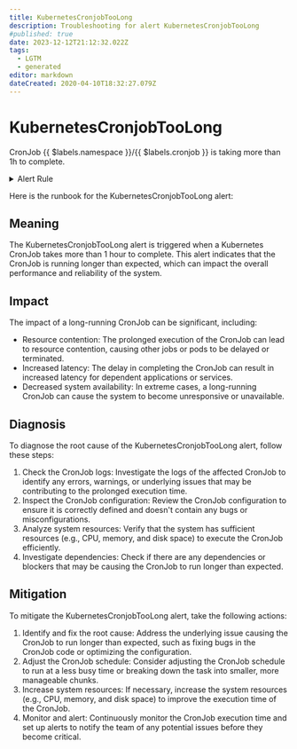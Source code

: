 ```yaml
---
title: KubernetesCronjobTooLong
description: Troubleshooting for alert KubernetesCronjobTooLong
#published: true
date: 2023-12-12T21:12:32.022Z
tags: 
  - LGTM
  - generated
editor: markdown
dateCreated: 2020-04-10T18:32:27.079Z
---
```


# KubernetesCronjobTooLong

CronJob {{ $labels.namespace }}/{{ $labels.cronjob }} is taking more than 1h to complete.

<details>
  <summary>Alert Rule</summary>

{{% rule "kubernetes/kubestate-exporter.yml" "KubernetesCronjobTooLong" %}}

{{% comment %}}

```yaml
alert: KubernetesCronjobTooLong
expr: time() - kube_cronjob_next_schedule_time > 3600
for: 0m
labels:
    severity: warning
annotations:
    summary: Kubernetes CronJob too long ({{ $labels.namespace }}/{{ $labels.cronjob }})
    description: |-
        CronJob {{ $labels.namespace }}/{{ $labels.cronjob }} is taking more than 1h to complete.
          VALUE = {{ $value }}
          LABELS = {{ $labels }}
    runbook: https://github.com/srerun/prometheus-alerts/blob/main/content/runbooks/kubestate-exporter/KubernetesCronjobTooLong.md

```

{{% /comment %}}

</details>


Here is the runbook for the KubernetesCronjobTooLong alert:

## Meaning
The KubernetesCronjobTooLong alert is triggered when a Kubernetes CronJob takes more than 1 hour to complete. This alert indicates that the CronJob is running longer than expected, which can impact the overall performance and reliability of the system.

## Impact
The impact of a long-running CronJob can be significant, including:

* Resource contention: The prolonged execution of the CronJob can lead to resource contention, causing other jobs or pods to be delayed or terminated.
* Increased latency: The delay in completing the CronJob can result in increased latency for dependent applications or services.
* Decreased system availability: In extreme cases, a long-running CronJob can cause the system to become unresponsive or unavailable.

## Diagnosis
To diagnose the root cause of the KubernetesCronjobTooLong alert, follow these steps:

1. Check the CronJob logs: Investigate the logs of the affected CronJob to identify any errors, warnings, or underlying issues that may be contributing to the prolonged execution time.
2. Inspect the CronJob configuration: Review the CronJob configuration to ensure it is correctly defined and doesn't contain any bugs or misconfigurations.
3. Analyze system resources: Verify that the system has sufficient resources (e.g., CPU, memory, and disk space) to execute the CronJob efficiently.
4. Investigate dependencies: Check if there are any dependencies or blockers that may be causing the CronJob to run longer than expected.

## Mitigation
To mitigate the KubernetesCronjobTooLong alert, take the following actions:

1. Identify and fix the root cause: Address the underlying issue causing the CronJob to run longer than expected, such as fixing bugs in the CronJob code or optimizing the configuration.
2. Adjust the CronJob schedule: Consider adjusting the CronJob schedule to run at a less busy time or breaking down the task into smaller, more manageable chunks.
3. Increase system resources: If necessary, increase the system resources (e.g., CPU, memory, and disk space) to improve the execution time of the CronJob.
4. Monitor and alert: Continuously monitor the CronJob execution time and set up alerts to notify the team of any potential issues before they become critical.